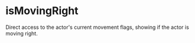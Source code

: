 # isMovingRight

Direct access to the actor's current movement flags, showing if the actor is moving right.
